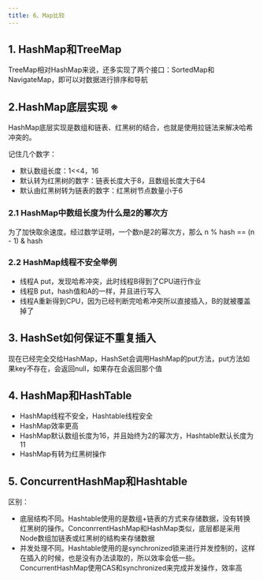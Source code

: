 ```yaml
---
title: 6、Map比较
---
```

## 1. HashMap和TreeMap

TreeMap相对HashMap来说，还多实现了两个接口：SortedMap和NavigateMap，即可以对数据进行排序和导航

## 2.HashMap底层实现 ※

HashMap底层实现是数组和链表、红黑树的结合，也就是使用拉链法来解决哈希冲突的。

记住几个数字：

- 默认数组长度：1<<4，16
- 默认转为红黑树的数字：链表长度大于8，且数组长度大于64
- 默认由红黑树转为链表的数字：红黑树节点数量小于6

### 2.1 HashMap中数组长度为什么是2的幂次方

为了加快取余速度。经过数学证明，一个数n是2的幂次方，那么 n % hash == (n - 1) & hash

### 2.2 HashMap线程不安全举例

- 线程A put，发现哈希冲突，此时线程B得到了CPU进行作业
- 线程B put，hash值和A的一样，并且进行写入
- 线程A重新得到CPU，因为已经判断完哈希冲突所以直接插入，B的就被覆盖掉了

## 3. HashSet如何保证不重复插入

现在已经完全交给HashMap，HashSet会调用HashMap的put方法，put方法如果key不存在，会返回null，如果存在会返回那个值

## 4. HashMap和HashTable

- HashMap线程不安全，Hashtable线程安全
- HashMap效率更高
- HashMap默认数组长度为16，并且始终为2的幂次方，Hashtable默认长度为11
- HashMap有转为红黑树操作

## 5. ConcurrentHashMap和Hashtable

区别：

- 底层结构不同。Hashtable使用的是数组+链表的方式来存储数据，没有转换红黑树的操作。ConconrrentHashMap和HashMap类似，底层都是采用Node数组加链表或红黑树的结构来存储数据
- 并发处理不同。Hashtable使用的是synchronized锁来进行并发控制的，这样在插入的时候，也是没有办法读取的，所以效率会低一些。ConcurrentHashMap使用CAS和synchronized来完成并发操作，效率高
